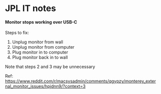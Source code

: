 # JPL IT notes

#### Monitor stops working over USB-C
Steps to fix:
1. Unplug monitor from wall
2. Unplug monitor from computer
3. Plug monitor in to computer
4. Plug monitor back in to wall

Note that steps 2 and 3 may be unnecessary

Ref: https://www.reddit.com/r/macsysadmin/comments/qgypzy/monterey_external_monitor_issues/hpjdnn9/?context=3
